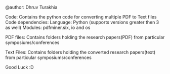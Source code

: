 @author: Dhruv Turakhia

Code: Contains the python code for converting multiple PDF to Text files
Code dependencies:
      Language: Python (supports versions greater then 3 as well)
      Modules: pdfminer.six, io and os

PDF files: Contains folders holding the research papers(PDF) from particular symposiums/conferences

Text Files: Contains folders holding the converted research papers(text) from particular symposiums/conferences

Good Luck :D

